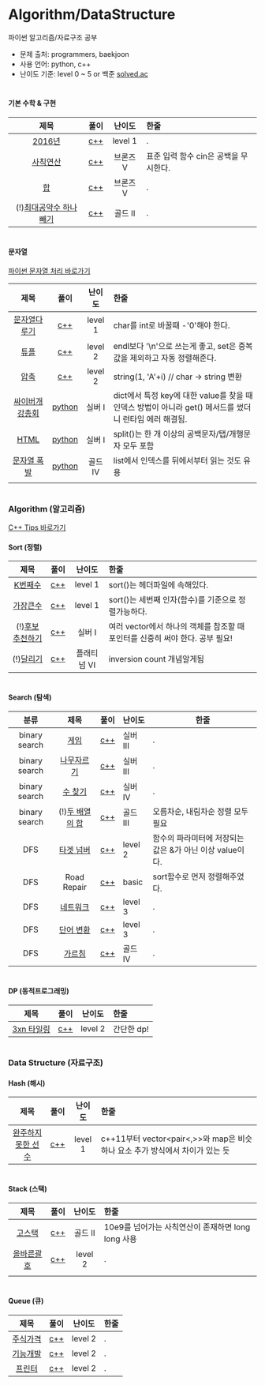 # Algorithm/DataStructure

파이썬 알고리즘/자료구조 공부

- 문제 출처: programmers, baekjoon
- 사용 언어: python, c++
- 난이도 기준: level 0 ~ 5 or 백준 [solved.ac](https://solved.ac/)

#

#### 기본 수학 & 구현

|                       제목                        |                   풀이                   |  난이도   | 한줄                              |
| :-----------------------------------------------: | :--------------------------------------: | :-------: | :------------------------------------ |
| [2016년](https://programmers.co.kr/learn/courses/30/lessons/12901)  | [c++](기본수학/2016년.cpp) | level 1 | .                   |
| [사칙연산](https://www.acmicpc.net/problem/10869) |     [c++](기본수학/사칙연산.cpp)     | 브론즈 V | 표준 입력 함수 cin은 공백을 무시한다. |
|    [합](https://www.acmicpc.net/problem/8393)     | [c++](기본수학/합.cpp) | 브론즈 V | .                                     |
| (!)[최대공약수 하나 빼기](https://www.acmicpc.net/problem/14476) | [c++](기본수학/최대공약수하나빼기.cpp) | 골드 II | . |
#

#### 문자열

[파이썬 문자열 처리 바로가기](문자열/파이썬%20문자열%20처리.md)

|                       제목                        |                   풀이                   |  난이도  | 한줄                         |
| :-----------------------------------------------: | :--------------------------------------: | :-------: | :------------------------------------ |
| [문자열다루기](https://programmers.co.kr/learn/courses/30/lessons/12918) |     [c++](문자열/문자열다루기.cpp)     | level 1 | char를 int로 바꿀때 -'0'해야 한다. |
| [튜플](https://programmers.co.kr/learn/courses/30/lessons/64065#) |     [c++](문자열/튜플.cpp)     | level 2 | endl보다 '\n'으로 쓰는게 좋고, set은 중복값을 제외하고 자동 정렬해준다. |
| [압축](https://programmers.co.kr/learn/courses/30/lessons/17684) |     [c++](문자열/압축.cpp)     | level 2 | string(1, 'A'+i) // char -> string 변환 |
|   [싸이버개강총회](https://www.acmicpc.net/problem/19583)    |   [python](문자열/싸이버개강총회.py)    | 실버 I  | dict에서 특정 key에 대한 value를 찾을 때 인덱스 방법이 아니라 get() 메서드를 썼더니 런타임 에러 해결됨. |
|         [HTML](https://www.acmicpc.net/problem/6581)         |        [python](문자열/HTML.py)         | 실버 I  | split()는 한 개 이상의 공백문자/탭/개행문자 모두 포함        |
|     [문자열 폭발](https://www.acmicpc.net/problem/9935)      |     [python](문자열/문자열폭발.py)      | 골드 IV | list에서 인덱스를 뒤에서부터 읽는 것도 유용                  |
|                                                              |                                         |         |                                                              |

#

### Algorithm (알고리즘)


[C++ Tips 바로가기](알고리즘/C++Tips.md)

#### Sort (정렬)

|                             제목                             |                  풀이                  | 난이도 | 한줄                                            |
| :----------------------------------------------------------: | :------------------------------------: | :----: | :-------------------------------------------------- |
| [K번째수](https://programmers.co.kr/learn/courses/30/lessons/42748?language=cpp) | [c++](알고리즘/sort/k번째수.cpp)  |  level 1  | sort()는 <algorithm> 헤더파일에 속해있다.           |
| [가장큰수](https://programmers.co.kr/learn/courses/30/lessons/42746) | [c++](알고리즘/sort/가장큰수.cpp) |  level 1  | sort()는 세번째 인자(함수)를 기준으로 정렬가능하다. |
| (!)[후보 추천하기](https://www.acmicpc.net/problem/1713) | [c++](알고리즘/sort/후보추천하기.cpp) | 실버 I |여러 vector에서 하나의 객체를 참조할 때 포인터를 신중히 써야 한다. 공부 필요! |
| (!)[달리기](https://www.acmicpc.net/problem/2517) | [c++](알고리즘/sort/달리기.cpp) | 플래티넘 VI |inversion count 개념알게됨 |

#

#### Search (탐색)

|           분류            |                        제목                        |                    풀이                     | 난이도   | 한줄 |
| :-----------------------: | :------------------------------------------------: | :-----------------------------------------: | :------- | ------ |
| binary search |    [게임](https://www.acmicpc.net/problem/1072)    |    [c++](알고리즘/search/게임.cpp)    | 실버 III | .      |
| binary search | [나무자르기](https://www.acmicpc.net/problem/2805) | [c++](알고리즘/search/나무자르기.cpp) | 실버 III | .      |
| binary search | [수 찾기](https://www.acmicpc.net/problem/1920) | [c++](알고리즘/search/수찾기.cpp) | 실버 IV | . |
| binary search | (!)[두 배열의 합](https://www.acmicpc.net/problem/2143) | [c++](알고리즘/search/두배열의합.cpp) | 골드 III | 오름차순, 내림차순 정렬 모두 필요 |
| DFS | [타겟 넘버](https://programmers.co.kr/learn/courses/30/lessons/43165) | [c++](알고리즘/search/타겟넘버.cpp) | level 2| 함수의 파라미터에 저장되는 값은 &가 아닌 이상 value이다. |
| DFS | Road Repair | [c++](알고리즘/search_탐색/RoadRepair.cpp) | basic | sort함수로 먼저 정렬해주었다. |
| DFS | [네트워크](https://programmers.co.kr/learn/courses/30/lessons/43162) | [c++](알고리즘/search/네트워크.cpp) | level 3| .|
| DFS | [단어 변환](https://programmers.co.kr/learn/courses/30/lessons/43163) | [c++](알고리즘/search/단어변환.cpp) | level 3| .|
| DFS | [가르침](https://www.acmicpc.net/problem/1062) | [c++](알고리즘/search/가르침.cpp) | 골드 IV| . |


#

#### DP (동적프로그래밍)

|                             제목                             |                  풀이                  | 난이도 | 한줄                                            |
| :----------------------------------------------------------: | :------------------------------------: | :----: | :-------------------------------------------------- |
| [3xn 타일링](https://programmers.co.kr/learn/courses/30/lessons/12902) | [c++](알고리즘/dp/3xn타일링.cpp)  |  level 2  | 간단한 dp!        |

#

### Data Structure (자료구조)


#### Hash (해시)

|                             제목                             |                      풀이                      | 난이도  | 한줄                                                         |
| :----------------------------------------------------------: | :--------------------------------------------: | :-----: | :----------------------------------------------------------- |
| [완주하지 못한 선수](https://programmers.co.kr/learn/courses/30/lessons/42576) | [c++](자료구조/hash/완주하지못한선수.cpp) | level 1 | c++11부터 vector<pair<,>>와 map은 비슷하나 요소 추가 방식에서 차이가 있는 듯 |

#

#### Stack (스택)

|                      제목                      |                    풀이                    | 난이도  | 한줄                                           |
| :--------------------------------------------: | :----------------------------------------: | :-----: | :------------------------------------------------- |
| [고스택](https://www.acmicpc.net/problem/3425) | [c++](자료구조/stack/고스택.cpp) | 골드 II | 10e9를 넘어가는 사칙연산이 존재하면 long long 사용 |
| [올바른괄호](https://programmers.co.kr/learn/courses/30/lessons/12909) | [c++](자료구조/stack/올바른괄호.cpp) | level 2 | . |
|  |   |   |  |

#

#### Queue (큐)

|                             제목                             |                 풀이                  | 난이도  | 한줄 |
| :----------------------------------------------------------: | :-----------------------------------: | :-----: | :--- |
| [주식가격](https://programmers.co.kr/learn/courses/30/lessons/42584) | [c++](자료구조/queue/주식가격.cpp) | level 2 | .    |
| [기능개발](https://programmers.co.kr/learn/courses/30/lessons/42586) | [c++](자료구조/queue/기능개발.cpp) | level 2 | .    |
| [프린터](https://programmers.co.kr/learn/courses/30/lessons/42587) |  [c++](자료구조/queue/프린터.cpp)  | level 2 | .    |